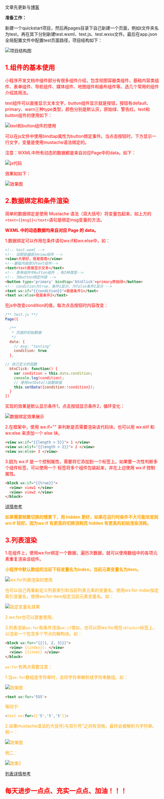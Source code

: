 文章先更新与[博客](https://blog.csdn.net/w1418899532/article/details/90703872)

**准备工作：**

新建一个quickstart项目，然后再pages目录下自己新建一个页面，例如t文件夹名为test，再在其下分别新建test.wxml、test.js、test.wxss文件。最后在app.json全局配置文件中配置test页面路径，项目结构如下：

![项目结构图](https://img-blog.csdnimg.cn/20190530194725397.png?x-oss-process=image/watermark,type_ZmFuZ3poZW5naGVpdGk,shadow_10,text_aHR0cHM6Ly9ibG9nLmNzZG4ubmV0L3cxNDE4ODk5NTMy,size_16,color_FFFFFF,t_70)

## <font color="red">1.组件的基本使用
小程序开发文档中组件部分有很多组件介绍，包含视图容器类组件，基础内容类组件、表单组件、导航组件、媒体组件、地图组件和画布组件等。选几个常用的组件介绍其用法。

text组件可以直接显示文本文字，button组件显示就是按钮，按钮有default、primary、warn三种type类型，颜色分别是默认灰，原始绿、警告红。text和button组件的使用如下：

![text和button组件的使用](https://img-blog.csdnimg.cn/20190530204828372.png?x-oss-process=image/watermark,type_ZmFuZ3poZW5naGVpdGk,shadow_10,text_aHR0cHM6Ly9ibG9nLmNzZG4ubmV0L3cxNDE4ODk5NTMy,size_16,color_FFFFFF,t_70)

可以在js文件中使用bindtap属性为button绑定事件。当点击按钮时，下方显示一行文字，变量是使用mustache语法绑定的。

注意：WXML中所有动态的数据都是来自对应Page中的data。如下：

![js代码](https://img-blog.csdnimg.cn/20190530205316819.png?x-oss-process=image/watermark,type_ZmFuZ3poZW5naGVpdGk,shadow_10,text_aHR0cHM6Ly9ibG9nLmNzZG4ubmV0L3cxNDE4ODk5NTMy,size_16,color_FFFFFF,t_70)

效果如如下：

![效果图](https://img-blog.csdnimg.cn/20190530210815428.png?x-oss-process=image/watermark,type_ZmFuZ3poZW5naGVpdGk,shadow_10,text_aHR0cHM6Ly9ibG9nLmNzZG4ubmV0L3cxNDE4ODk5NTMy,size_16,color_FFFFFF,t_70)
## <font color="red">2.数据绑定和条件渲染
简单的数据绑定是使用 Mustache 语法（双大括号）将变量包起来，如上方的`<text>{{msg}}</text>`语句是绑定msg变量的方法。

**WXML 中的动态数据均来自对应 Page 的 data。**

1.数据绑定可以作用在条件语句wx:if和wx:else中，如：

```html
<!-- test.wxml -->
<!-- 试图容器部分view组件 -->
<view>大家好，我是南南</view>
<!--基础内容部分text组件-->
<text>text直接显示文本</text>
<!-- 表单组件中button组件 ，有3种类型-->
<!-- 为button绑定内容 -->
<button type='primary' bindtap='btnClick'>primary原始绿</button>
<!-- condition为true，条件1显示，为false条件2显示 -->
<text wx:if="{{condition}}">我是条件1</text>
<text wx:else>我是条件2</text>
```

在js中改变condition的值，每次点击按钮时内容改变：

```javascript
/** test.js **/
Page({

  /**
   * 页面的初始数据
   */
  data: {
    // msg: "testing"
    condition: true
  },

// 自己定义的函数
  btnClick: function() {
    var condition = this.data.condition;
    console.log(condition);
    // 使用setData()函数赋值
    this.setData({condition:!condition});
  }
})
```

实现的效果是默认显示条件1，点击按钮显示条件2，循环变化：

![数据绑定效果展示](https://img-blog.csdnimg.cn/20190531100222827.gif)

2.在框架中，使用 wx:if="" 来判断是否需要渲染该代码块，也可以用 wx:elif 和 wx:else 来添加一个 else 块。

```html
<view wx:if="{{length > 5}}"> 1 </view>
<view wx:elif="{{length > 2}}"> 2 </view>
<view wx:else> 3 </view>
```

3.因为 wx:if 是一个控制属性，需要将它添加到一个标签上。如果要一次性判断多个组件标签，可以使用一个 <block/> 标签将多个组件包装起来，并在上边使用 wx:if 控制属性。

```html
<block wx:if="{{true}}">
  <view> view1 </view>
  <view> view2 </view>
</block>
```

[详情参考](https://developers.weixin.qq.com/miniprogram/dev/reference/wxml/conditional.html)

**<font color="orange">如果需要频繁切换的情景下，用 hidden 更好，如果在运行时条件不大可能改变则 wx:if 较好。因为wx:if 有更高的切换消耗而 hidden 有更高的初始渲染消耗。**

## <font color="red">3.列表渲染
1.在组件上，使用wx:for绑定一个数据，遍历次数据，就可以使用数组中的各项元素重复渲染该组件。

**<font color="orange">小程序中默认数组的当前下标变量名为index，当前元素变量名为item。**

![wx:for列表渲染的使用](https://img-blog.csdnimg.cn/20190531104222391.png?x-oss-process=image/watermark,type_ZmFuZ3poZW5naGVpdGk,shadow_10,text_aHR0cHM6Ly9ibG9nLmNzZG4ubmV0L3cxNDE4ODk5NTMy,size_16,color_FFFFFF,t_70)

也可以自己再重新定义列表索引和当前列表元素的变量名，使用wx:for-index指定索引变量名，使用wx:for-item指定当前元素变量名。如：

![指定变量名效果](https://img-blog.csdnimg.cn/20190531105017136.png?x-oss-process=image/watermark,type_ZmFuZ3poZW5naGVpdGk,shadow_10,text_aHR0cHM6Ly9ibG9nLmNzZG4ubmV0L3cxNDE4ODk5NTMy,size_16,color_FFFFFF,t_70)

2.wx:for也可以嵌套使用。

3.列表渲染`wx:for`和条件渲染`wx:if`类似，也可以将wx:for用在`<block/>`标签上，以渲染一个包含多个节点的解构块。如：

```html
<block wx:for="{{[1, 2, 3]}}">
  <view> {{index}}: </view>
  <view> {{item}} </view>
</block>
```

`wx:for`有两点需要注意：

1.当`wx:for`数组是字符串时，会将字符串解析成字符串数组。如：

![效果图](https://img-blog.csdnimg.cn/20190531110117109.png?x-oss-process=image/watermark,type_ZmFuZ3poZW5naGVpdGk,shadow_10,text_aHR0cHM6Ly9ibG9nLmNzZG4ubmV0L3cxNDE4ODk5NTMy,size_16,color_FFFFFF,t_70)

```html
<text wx:for='555'>
```
等同于:

```javascript
<text wx:for={{'5','5','5'}}>
```

2.如果mustache语法的大括号}与双引号"之间有空格，最终会被解析为字符串。例一：

![效果图](https://img-blog.csdnimg.cn/20190531111258592.png?x-oss-process=image/watermark,type_ZmFuZ3poZW5naGVpdGk,shadow_10,text_aHR0cHM6Ly9ibG9nLmNzZG4ubmV0L3cxNDE4ODk5NTMy,size_16,color_FFFFFF,t_70)

例二：

![效果2](https://img-blog.csdnimg.cn/20190531111528410.png?x-oss-process=image/watermark,type_ZmFuZ3poZW5naGVpdGk,shadow_10,text_aHR0cHM6Ly9ibG9nLmNzZG4ubmV0L3cxNDE4ODk5NTMy,size_16,color_FFFFFF,t_70)

[列表详情参考](https://developers.weixin.qq.com/miniprogram/dev/reference/wxml/list.html)


## <font color="red">每天进步一点点、充实一点点、加油！！！





